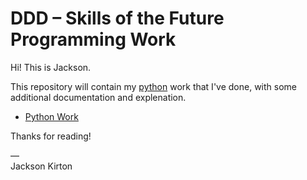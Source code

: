 # DDD – Skills of the Future Programming Work

Hi! This is Jackson.

This repository will contain my [python](./Python/) work that I've done, with some additional documentation and explenation.

- [Python Work](./Python/)

Thanks for reading!

—<br>
Jackson Kirton
